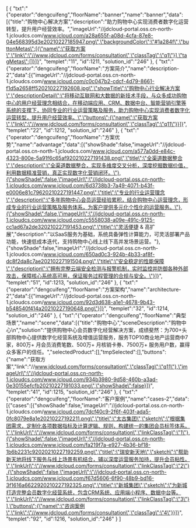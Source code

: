 [
	{
		"txt":"{\"operator\":\"dengcuifeng\",\"floorName\":\"banner\",\"name\":\"banner\",\"data\":[{\"title\":\"购物中心解决方案\",\"description\":\"助力购物中心实现消费者数字化运营转型，提升用户经营效率。\",\"imageUrl\":\"//jdcloud-portal.oss.cn-north-1.jcloudcs.com/www.jcloud.com/a28a655f-a08d-4cfa-87e8-04e568395d3e20210227185947.png\",\"backgroundColor\":\"#1a284f\",\"buttonMetas\":[{\"name\":\"获取方案\",\"link\":\"//www.jdcloud.com/forms/consultation\",\"classTag\":\"q1\"}],\"tagMetas\":[]}]}",
		"templet":"11",
		"id":1211,
		"solution_id":"246"
	},
	{
		"txt":"{\"operator\":\"dengcuifeng\",\"floorName\":\"方案简介\",\"name\":\"description-2\",\"data\":[{\"imageUrl\":\"//jdcloud-portal.oss.cn-north-1.jcloudcs.com/www.jcloud.com/c0c047b2-cdcf-4d79-8661-f1d5a2658ff520210227192608.jpg\",\"showTitle\":\"购物中心行业解决方案\",\"descriptionDetail\":\"将移动互联网和大数据的新技术手段，与众多成功购物中心的用户经营理念相结合，在移动端应用、CRM、数据中台、智能营销引擎等系统的支撑下，协同专业的行业运营策略及服务，助力购物中心实现消费者数字化运营转型，提升用户经营效率。\",\"buttons\":{\"name\":\"获取方案\",\"link\":\"//www.jdcloud.com/forms/consultation\",\"classTag\":\"q11\"}}]}",
		"templet":"22",
		"id":1212,
		"solution_id":"246"
	},
	{
		"txt":"{\"operator\":\"dengcuifeng\",\"floorName\":\"方案优势\",\"name\":\"advantage\",\"data\":[{\"showShade\":false,\"imageUrl\":\"//jdcloud-portal.oss.cn-north-1.jcloudcs.com/www.jcloud.com/a577a0dd-e84c-4323-800e-5a91f6c65af920210227191438.png\",\"title\":\"全渠道数据整合\",\"description\":\"全渠道数据整合，实现多维度交叉分析，深度挖掘数据价值，利用数据精准营销，真正实现数字化营销闭环。\"},{\"showShade\":false,\"imageUrl\":\"//jdcloud-portal.oss.cn-north-1.jcloudcs.com/www.jcloud.com/6d3738b3-7a49-4071-b43f-e0006e81c79620210227191447.png\",\"title\":\"专业的行业运营理念\",\"description\":\"多年购物中心会员运营经验累积，结合购物中心运营理念，形成专业的行业运营策略及服务体系，为客户提供多元化个性化的运营服务。\"},{\"showShade\":false,\"imageUrl\":\"//jdcloud-portal.oss.cn-north-1.jcloudcs.com/www.jcloud.com/c5558038-a09e-491c-9125-cc1ad67a2de320210227191453.png\",\"title\":\"灵活便捷 & 高扩展\",\"description\":\"以SaaS服务为基础，系统具备弹性计算能力，可灵活部署产品功能，快速低成本迭代，支持购物中心线上线下高并发场景运营。\"},{\"showShade\":false,\"imageUrl\":\"//jdcloud-portal.oss.cn-north-1.jcloudcs.com/www.jcloud.com/650ad0c3-924b-4b33-af8f-dc8f2da8c7ae20210227191504.png\",\"title\":\"安全稳定的性能保障\",\"description\":\"拥有完整云端安全检测与报警机制，实时监控并防御各种外部攻击，保障核心系统高可用，保证服务过程管理的合规与安全。\"}]}",
		"templet":"51",
		"id":1213,
		"solution_id":"246"
	},
	{
		"txt":"{\"operator\":\"dengcuifeng\",\"floorName\":\"方案架构\",\"name\":\"architecture-2\",\"data\":[{\"imageUrl\":\"//jdcloud-portal.oss.cn-north-1.jcloudcs.com/www.jcloud.com/92d3d638-a1e1-4678-9b43-b548540f414a20210227190648.png\"}]}",
		"templet":"32",
		"id":1214,
		"solution_id":"246"
	},
	{
		"txt":"{\"operator\":\"dengcuifeng\",\"floorName\":\"典型场景\",\"name\":\"scene\",\"data\":[{\"title\":\"购物中心\",\"sceneDescription\":\"购物中心\\n\",\"solution\":\"提供购物中心会员数字化经营解决方案，成绩斐然：为700+头部购物中心提供数字化经营系统及增值运营服务，服务TOP10商业地产运营商中7家，800万+ 月会员消费笔数、500万+ 月核销卡券、7500万+ 服务用户数，赢得众多客户的信任。\",\"selectedProduct\":[],\"tmpSelected\":[],\"buttons\":{\"name\":\"获取方案\",\"link\":\"//www.jdcloud.com/forms/consultation\",\"classTag\":\"q11\"},\"imageUrl\":\"//jdcloud-portal.oss.cn-north-1.jcloudcs.com/www.jcloud.com/934b3980-9d58-460b-a3ad-0e30155efcfb20210227191033.png\",\"showShade\":false}]}",
		"templet":"41",
		"id":1215,
		"solution_id":"246"
	},
	{
		"txt":"{\"operator\":\"dengcuifeng\",\"floorName\":\"客户案例\",\"name\":\"cases-2\",\"data\":[{\"cases\":[{\"showShade\":false,\"imageUrl\":\"//jdcloud-portal.oss.cn-north-1.jcloudcs.com/www.jcloud.com/7dcf40c9-2f6f-403f-ada5-0fc8079e8a1e20210227192211.png\",\"title\":\"太古集团\",\"sketch\":\"根据集团需求，定制化各项数据指标及计算逻辑、规则，构建统一的集团会员标签体系。\",\"linkUrl\":\"//www.jdcloud.com/forms/consultation\",\"linkClassTag\":\"1\"},{\"showShade\":false,\"imageUrl\":\"//jdcloud-portal.oss.cn-north-1.jcloudcs.com/www.jcloud.com/fa219f7a-e927-4b36-bf18-1b6b2231c92020210227192259.png\",\"title\":\"瑞安新天地\",\"sketch\":\"帮助新天地将线下服务与线上场景有机结合，辅以深度运营服务加持，提升会员粘性。\",\"linkUrl\":\"//www.jdcloud.com/forms/consultation\",\"linkClassTag\":\"2\"},{\"showShade\":false,\"imageUrl\":\"//jdcloud-portal.oss.cn-north-1.jcloudcs.com/www.jcloud.com/f67d5606-6f90-48b9-bd16-3f1616a6622920210227192325.png\",\"title\":\"新城集团\",\"sketch\":\"为新城打造完整会员数字化经营系统，包含CRM系统、应用端小程序、数据中台等。\",\"linkUrl\":\"//www.jdcloud.com/forms/consultation\",\"linkClassTag\":\"3\"}],\"buttons\":{\"name\":\"咨询案例\",\"link\":\"//www.jdcloud.com/forms/consultation\",\"classTag\":\"4\"}}]}",
		"templet":"92",
		"id":1216,
		"solution_id":"246"
	}
]